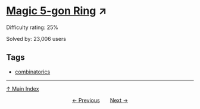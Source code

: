 # [Magic 5-gon Ring](https://projecteuler.net/problem=68) ↗️

Difficulty rating: 25%

Solved by: 23,006 users
## Tags

- [combinatorics](../tags/combinatorics.md)



---

[↑ Main Index](../README.md)


<div align=center><a href='67.md'>← Previous</a> &nbsp;&nbsp; &nbsp;&nbsp;  <a href='69.md'>Next →</a></div>
